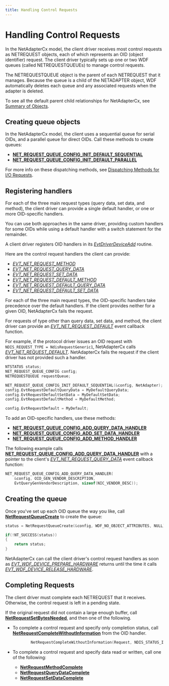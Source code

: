 ```yaml
---
title: Handling Control Requests
---
```


# Handling Control Requests

In the NetAdapterCx model, the client driver receives most control requests as NETREQUEST objects, each of which represents an OID (object identifier) request.  The client driver typically sets up one or two WDF queues (called NETREQUESTQUEUEs) to manage control requests.

The NETREQUESTQUEUE object is the parent of each NETREQUEST that it manages.  Because the queue is a child of the NETADAPTER object, WDF automatically deletes each queue and any associated requests when the adapter is deleted.

To see all the default parent child relationships for NetAdapterCx, see [Summary of Objects](summary-of-objects.md).

## Creating queue objects

In the NetAdapterCx model, the client uses a sequential queue for serial OIDs, and a parallel queue for direct OIDs.  Call these methods to create queues:

*  [**NET_REQUEST_QUEUE_CONFIG_INIT_DEFAULT_SEQUENTIAL**](net-request-queue-config-init-default-sequential.md)
*  [**NET_REQUEST_QUEUE_CONFIG_INIT_DEFAULT_PARALLEL**](net-request-queue-config-init-default-parallel.md)

For more info on these dispatching methods, see [Dispatching Methods for I/O Requests](../wdf/dispatching-methods-for-i-o-requests.md).


## Registering handlers

For each of the three main request types (query data, set data, and method), the client driver can provide a single default handler, or one or more OID-specific handlers.

You can use both approaches in the same driver, providing custom handlers for some OIDs while using a default handler with a switch statement for the remainder.

A client driver registers OID handlers in its [*EvtDriverDeviceAdd*](https://msdn.microsoft.com/library/windows/hardware/ff541693) routine.

Here are the control request handlers the client can provide:

* [*EVT_NET_REQUEST_METHOD*](evt-net-request-method.md)
* [*EVT_NET_REQUEST_QUERY_DATA*](evt-net-request-query-data.md)
* [*EVT_NET_REQUEST_SET_DATA*](evt-net-request-set-data.md)
* [*EVT_NET_REQUEST_DEFAULT_METHOD*](evt-net-request-default-method.md)
* [*EVT_NET_REQUEST_DEFAULT_QUERY_DATA*](evt-net-request-default-query-data.md)
* [*EVT_NET_REQUEST_DEFAULT_SET_DATA*](evt-net-request-default-set-data.md)

For each of the three main request types, the OID-specific handlers take precedence over the default handlers.  If the client provides neither for a given OID, NetAdapterCx fails the request.

For requests of type other than query data, set data, and method, the client driver can provide an [*EVT_NET_REQUEST_DEFAULT*](evt-net-request-default.md) event callback function.

For example, if the protocol driver issues an OID request with `NDIS_REQUEST_TYPE = NdisRequestGeneric1`, NetAdapterCx calls [*EVT_NET_REQUEST_DEFAULT*](evt-net-request-default.md).  NetAdapterCx fails the request if the client driver has not provided such a handler.

```cpp
NTSTATUS status;
NET_REQUEST_QUEUE_CONFIG config;
NETREQUESTQUEUE requestQueue;

NET_REQUEST_QUEUE_CONFIG_INIT_DEFAULT_SEQUENTIAL(&config, NetAdapter);
config.EvtRequestDefaultQueryData = MyDefaultQueryData;
config.EvtRequestDefaultSetData = MyDefaultSetData;
config.EvtRequestDefaultMethod = MyDefaultMethod;

config.EvtRequestDefault = MyDefault;
```

To add an OID-specific handlers, use these methods:

* [**NET_REQUEST_QUEUE_CONFIG_ADD_QUERY_DATA_HANDLER**](net-request-queue-config-add-query-data-handler.md)
* [**NET_REQUEST_QUEUE_CONFIG_ADD_SET_DATA_HANDLER**](net-request-queue-config-add-set-data-handler.md)
* [**NET_REQUEST_QUEUE_CONFIG_ADD_METHOD_HANDLER**](net-request-queue-config-add-method-handler.md)

The following example calls [**NET_REQUEST_QUEUE_CONFIG_ADD_QUERY_DATA_HANDLER**](net-request-queue-config-add-query-data-handler.md) with a pointer to the client's [*EVT_NET_REQUEST_QUERY_DATA*](evt-net-request-query-data.md) event callback function:

```cpp
NET_REQUEST_QUEUE_CONFIG_ADD_QUERY_DATA_HANDLER(
    &config, OID_GEN_VENDOR_DESCRIPTION,
    EvtQueryGenVendorDescription, sizeof(NIC_VENDOR_DESC));
```

## Creating the queue

Once you've set up each OID queue the way you like, call [**NetRequestQueueCreate**](netrequestqueuecreate.md) to create the queue:

```cpp
status = NetRequestQueueCreate(&config, WDF_NO_OBJECT_ATTRIBUTES, NULL);

if(!NT_SUCCESS(status))
{
    return status;
}
```

NetAdapterCx can call the client driver's control request handlers as soon as [*EVT_WDF_DEVICE_PREPARE_HARDWARE*](https://msdn.microsoft.com/library/windows/hardware/ff540880) returns until the time it calls [*EVT_WDF_DEVICE_RELEASE_HARDWARE*](https://msdn.microsoft.com/library/windows/hardware/ff540890).

## Completing Requests

The client driver must complete each NETREQUEST that it receives.  Otherwise, the control request is left in a pending state.

If the original request did not contain a large enough buffer, call [**NetRequestSetBytesNeeded**](netrequestsetbytesneeded.md), and then one of the following.

* To complete a control request and specify only completion status, call [**NetRequestCompleteWithoutInformation**](netrequestcompletewithoutinformation.md) from the OID handler.
    
    ```cpp
            NetRequestCompleteWithoutInformation(Request, NDIS_STATUS_INVALID_DATA);
    ```

* To complete a control request and specify data read or written, call one of the following:

    * [**NetRequestMethodComplete**](netrequestmethodcomplete.md)
    * [**NetRequestQueryDataComplete**](netrequestquerydatacomplete.md)
    * [**NetRequestSetDataComplete**](netrequestsetdatacomplete.md)

